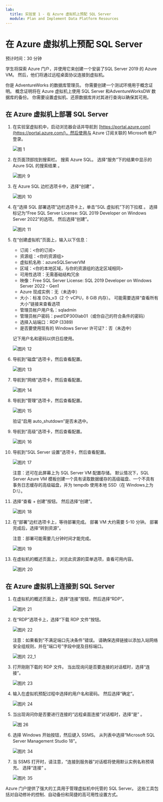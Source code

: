 ```yaml
---
lab:
  title: 实验室 1 - 在 Azure 虚拟机上预配 SQL Server
  module: Plan and Implement Data Platform Resources
---
```


# <a name="provision-a-sql-server-on-an-azure-virtual-machine"></a>在 Azure 虚拟机上预配 SQL Server

预计时间：30 分钟

学生将探索 Azure 门户，并使用它来创建一个安装了SQL Server 2019 的 Azure VM。 然后，他们将通过远程桌面协议连接到虚拟机。

你是 AdventureWorks 的数据库管理员。 你需要创建一个测试环境用于概念证明。 概念证明将在 Azure 虚拟机上使用 SQL Server 和AdventureWorksDW 数据库的备份。 你需要设置虚拟机、还原数据库并对其进行查询以确保其可用。

## <a name="deploy-a-sql-server-on-an-azure-virtual-machine"></a>在 Azure 虚拟机上部署 SQL Server

1. 在实验室虚拟机中，启动浏览器会话并导航到 [https://portal.azure.com](https://portal.azure.com/)，然后使用与 Azure 订阅关联的 Microsoft 帐户登录。

    ![图 1](../images/dp-300-module-01-lab-01.png)

1. 在页面顶部找到搜索栏。 搜索 Azure SQL。 选择“服务”下的结果中显示的 Azure SQL 的搜索结果 。

    ![图片 9](../images/dp-300-module-01-lab-09.png)

1. 在 Azure SQL 边栏选项卡中，选择“创建” 。

    ![图片 10](../images/dp-300-module-01-lab-10.png)

1. 在“选择 SQL 部署选项”边栏选项卡上，单击“SQL 虚拟机”下的下拉框 。 选择标记为“Free SQL Server License: SQL 2019 Developer on Windows Server 2022”的选项。 然后选择“创建”。

    ![图片 11](../images/dp-300-module-01-lab-11.png)

1. 在“创建虚拟机”页面上，输入以下信息：

    - 订阅：&lt;你的订阅&gt;
    - 资源组：&lt;你的资源组&gt;
    - 虚拟机名称：azureSQLServerVM
    - 区域：&lt;你的本地区域，与你的资源组的选定区域相同&gt;
    - 可用性选项：无需基础结构冗余
    - 映像：Free SQL Server License: SQL 2019 Developer on Windows Server 2022 - Gen1 
    - Azure 现成实例：无（未选中）
    - 大小：标准 D2s_v3（2 个 vCPU，8 GiB 内存）。 可能需要选择“查看所有大小”链接来查看选项
    - 管理员帐户用户名：sqladmin
    - 管理员帐户密码：pwd!DP300lab01（或你自己的符合条件的密码）
    - 选择入站端口：RDP (3389)
    - 是否要使用现有的 Windows Server 许可证?：否（未选中）

    记下用户名和密码以供日后使用。

    ![图片 12](../images/dp-300-module-01-lab-12.png)

1. 导航到“磁盘”选项卡，然后查看配置。

    ![图片 13](../images/dp-300-module-01-lab-13.png)

1. 导航到“网络”选项卡，然后查看配置。

    ![图片 14](../images/dp-300-module-01-lab-14.png)

1. 导航到“管理”选项卡，然后查看配置。

    ![图片 15](../images/dp-300-module-01-lab-15.png)

    验证“启用 auto_shutdown”是否未选中。

1. 导航到“高级”选项卡，然后查看配置。

    ![图片 16](../images/dp-300-module-01-lab-16.png)

1. 导航到“SQL Server 设置”选项卡，然后查看配置。

    ![图片 17](../images/dp-300-module-01-lab-17.png)

    注意：还可在此屏幕上为 SQL Server VM 配置存储。 默认情况下，SQL Server Azure VM 模板创建一个具有读取数据缓存的高级磁盘、一个不具有事务日志缓存的高级磁盘，并为 tempdb 使用本地 SSD（在 Windows上为 D:\）。

1. 选择“查看 + 创建”按钮。 然后选择“创建”。

    ![图片 18](../images/dp-300-module-01-lab-18.png)

1. 在“部署”边栏选项卡上，等待部署完成。 部署 VM 大约需要 5-10 分钟。 部署完成后，选择“转到资源”。

    注意：部署可能需要几分钟时间才能完成。

    ![图片 19](../images/dp-300-module-01-lab-19.png)

1. 在虚拟机的概述页面上，浏览此资源的菜单选项，查看可用内容。

    ![图片 20](../images/dp-300-module-01-lab-20.png)

## <a name="connect-to-sql-server-on-an-azure-virtual-machine"></a>在 Azure 虚拟机上连接到 SQL Server

1. 在虚拟机的概述页面上，选择“连接”按钮，然后选择“RDP”。 

    ![图片 21](../images/dp-300-module-01-lab-21.png)

1. 在“RDP”选项卡上，选择“下载 RDP 文件”按钮。

    ![图片 22](../images/dp-300-module-01-lab-22.png)

    注意：如果看到“不满足端口先决条件”错误。  请确保选择链接以添加入站网络安全组规则，并在“端口号”字段中提及目标端口。

    ![图片 22_1](../images/dp-300-module-01-lab-22_1.png)

1. 打开刚刚下载的 RDP 文件。 当出现询问是否要连接的对话框时，选择“连接”。

    ![图片 23](../images/dp-300-module-01-lab-23.png)

1. 输入在虚拟机预配过程中选择的用户名和密码。 然后选择“确定”。

    ![图片 24](../images/dp-300-module-01-lab-24.png)

1. 当出现询问你是否要进行连接的“远程桌面连接”对话框时，选择“是” 。

    ![图 26](../images/dp-300-module-01-lab-26.png)

1. 选择 Windows 开始按钮，然后键入 SSMS。 从列表中选择“Microsoft SQL Server Management Studio 18”。  

    ![图片 34](../images/dp-300-module-01-lab-34.png)

1. 当 SSMS 打开时，请注意，“连接到服务器”对话框将使用默认实例名称预填充。 选择“连接”  。

    ![图片 35](../images/dp-300-module-01-lab-35.png)

Azure 门户提供了强大的工具用于管理虚拟机中托管的 SQL Server。 这些工具包括对自动修补的控制、自动备份和简捷的高可用性设置方式。
